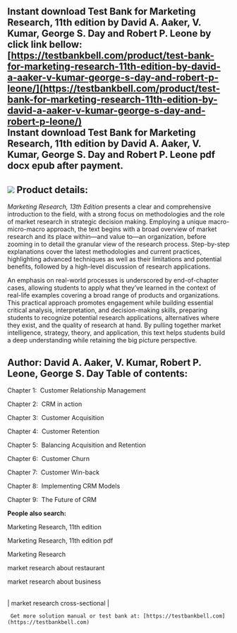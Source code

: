 Instant download **Test Bank for Marketing Research, 11th edition by David A. Aaker, V. Kumar, George S. Day and Robert P. Leone** by click link bellow:  
[https://testbankbell.com/product/test-bank-for-marketing-research-11th-edition-by-david-a-aaker-v-kumar-george-s-day-and-robert-p-leone/](https://testbankbell.com/product/test-bank-for-marketing-research-11th-edition-by-david-a-aaker-v-kumar-george-s-day-and-robert-p-leone/)  
**Instant download Test Bank for Marketing Research, 11th edition by David A. Aaker, V. Kumar, George S. Day and Robert P. Leone pdf docx epub after payment.**
---------------------------------------------------------------------------------------------------------------------------------------------------------------


![](https://testbankbell.com/wp-content/uploads/2023/05/mr11.jpg)
**Product details:**
--------------------


*Marketing Research, 13th Edition* presents a clear and comprehensive introduction to the field, with a strong focus on methodologies and the role of market research in strategic decision making. Employing a unique macro-micro-macro approach, the text begins with a broad overview of market research and its place within—and value to—an organization, before zooming in to detail the granular view of the research process. Step-by-step explanations cover the latest methodologies and current practices, highlighting advanced techniques as well as their limitations and potential benefits, followed by a high-level discussion of research applications.

An emphasis on real-world processes is underscored by end-of-chapter cases, allowing students to apply what they’ve learned in the context of real-life examples covering a broad range of products and organizations. This practical approach promotes engagement while building essential critical analysis, interpretation, and decision-making skills, preparing students to recognize potential research applications, alternatives where they exist, and the quality of research at hand. By pulling together market intelligence, strategy, theory, and application, this text helps students build a deep understanding while retaining the big picture perspective.

Author: David A. Aaker, V. Kumar, Robert P. Leone, George S. Day
**Table of contents:**
----------------------
















Chapter 1:  Customer Relationship Management

Chapter 2:  CRM in action

Chapter 3:  Customer Acquisition

Chapter 4:  Customer Retention

Chapter 5:  Balancing Acquisition and Retention

Chapter 6:  Customer Churn

Chapter 7:  Customer Win-back

Chapter 8:  Implementing CRM Models

Chapter 9:  The Future of CRM












**People also search:**

Marketing Research, 11th edition

Marketing Research, 11th edition pdf

Marketing Research

market research about restaurant

market research about business


|  |
| --- |
| 
market research cross-sectional
 |



     Get more solution manual or test bank at: [https://testbankbell.com](https://testbankbell.com)
